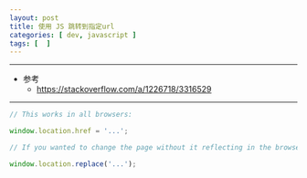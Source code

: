 ```yaml
---
layout: post
title: 使用 JS 跳转到指定url
categories: [ dev, javascript ]
tags: [  ]
---
```


---

* 参考
  * <https://stackoverflow.com/a/1226718/3316529>

---

~~~ javascript
// This works in all browsers:

window.location.href = '...';

// If you wanted to change the page without it reflecting in the browser back history, you can do:

window.location.replace('...');
~~~




